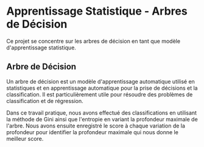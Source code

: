 # Apprentissage Statistique - Arbres de Décision

Ce projet se concentre sur les arbres de décision en tant que modèle d'apprentissage statistique.

## Arbre de Décision

Un arbre de décision est un modèle d'apprentissage automatique utilisé en statistiques et en apprentissage automatique pour la prise de décisions et la classification. Il est particulièrement utile pour résoudre des problèmes de classification et de régression.

Dans ce travail pratique, nous avons effectué des classifications en utilisant la méthode de Gini ainsi que l'entropie en variant la profondeur maximale de l'arbre. Nous avons ensuite enregistré le score à chaque variation de la profondeur pour identifier la profondeur maximale qui nous donne le meilleur score.
